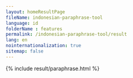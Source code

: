 ```yaml
---
layout: homeResultPage
fileName: indonesian-paraphrase-tool
language: id
folderName : features
permalink: /indonesian-paraphrase-tool/result
lang: en
nointernationalization: true
sitemap: false
---
```

{% include result/paraphrase.html %}

<script src="/js/result/paraprashing.js" data-foldername="{{page.folderName}}" data-lang="{{page.lang}}"></script>